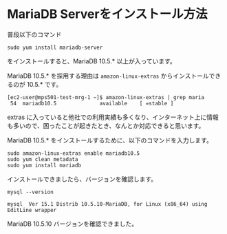 # MariaDB Serverをインストール方法

普段以下のコマンド
```
sudo yum install mariadb-server
```
をインストールすると、MariaDB 10.5.* 以上が入っています。

MariaDB 10.5.* を採用する理由は ```amazon-linux-extras``` からインストールできるのが 10.5.* です。
```
[ec2-user@mps501-test-mrg-1 ~]$ amazon-linux-extras | grep maria
 54  mariadb10.5              available    [ =stable ]
```
extras に入っていると他社での利用実績も多くなり、インターネット上に情報も多いので、困ったことが起きたとき、なんとか対応できると思います。

MariaDB 10.5.* をインストールするために、以下のコマンドを入力します。
```
sudo amazon-linux-extras enable mariadb10.5
sudo yum clean metadata
sudo yum install mariadb
```

インストールできましたら、バージョンを確認します。
```
mysql --version
```
```
mysql  Ver 15.1 Distrib 10.5.10-MariaDB, for Linux (x86_64) using  EditLine wrapper
```

MariaDB 10.5.10 バージョンを確認できました。